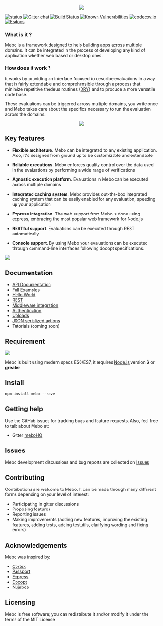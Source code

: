 <p align="center">
  <img src="https://mebohq.github.io/docs/data/logo.png"/>
</p>

![status](https://mebo.github.io/docs/data/status.svg)
[![Gitter chat](https://badges.gitter.im/meboHQ/gitter.png)](https://gitter.im/meboHQ)
[![Build Status](https://travis-ci.org/meboHQ/mebo.svg?branch=master)](https://travis-ci.org/meboHQ/mebo)
[![Known Vulnerabilities](https://snyk.io/test/github/meboHQ/mebo/badge.svg)](https://snyk.io/test/github/meboHQ/mebo)
[![codecov.io](https://codecov.io/github/meboHQ/mebo/coverage.svg?branch=master)](https://codecov.io/github/meboHQ/mebo?branch=master)
[![Esdocs](https://mebohq.github.io/badge.svg)](https://mebohq.github.io/)
</p>

### What is it ?

Mebo is a framework designed to help building apps across multiple domains. It can be integrated in the process 
of developing any kind of application whether web based or desktop ones.

### How does it work ?

It works by providing an interface focused to describe evaluations in a way that is fairly extendable and comprehensible through a process that minimize repetitive thedeus routines  ([DRY](https://en.wikipedia.org/wiki/Don%27t_repeat_yourself)) and to produce a more versatile code base.

These evaluations can be triggered across multiple domains, you write once and Mebo takes care about the specifics necessary to run the evaluation across the domains.

<p align="center">
  <img src="https://mebohq.github.io/docs/data/hi.png"/>
</p>

## Key features
- **Flexible architeture**. Mebo can be integrated to any existing application. Also, it's designed from ground up to be customizable and extendable

- **Reliable executions**. Mebo enforces quality control over the data used in the evaluations by performing a wide range of verifications

- **Agnostic execution platform**. Evaluations in Mebo can be executed across multiple domains

- **Integrated caching system**. Mebo provides out-the-box integrated caching system that can be easily enabled for any evaluation, speeding up your application

- **Express integration**. The web support from Mebo is done using express, embracing the most popular web framework for Node.js

- **RESTful support**. Evaluations can be executed through REST automatically

- **Console support**. By using Mebo your evaluations can be executed through command-line interfaces following docopt specifications.

[<img src="https://mebohq.github.io/docs/data/intro.png"/>](data/manual/INTRODUCTION.md)

## Documentation
- [API Documentation](https://mebohq.github.io)
- Full Examples
 - [Hello World](https://github.com/meboHQ/example-hello-world)
 - [REST](https://github.com/meboHQ/example-rest)
 - [Middleware integration](https://github.com/meboHQ/example-middleware)
 - [Authentication](https://github.com/meboHQ/example-auth)
 - [Uploads](https://github.com/meboHQ/example-uploads)
 - [JSON serialized actions](https://github.com/meboHQ/example-json-actions)
- Tutorials (coming soon)

## Requirement
[<img src="https://mebohq.github.io/docs/data/nodejs.png"/>](https://www.nodejs.org)

Mebo is built using modern specs ES6/ES7, it requires [Node.js](https://www.nodejs.org) version **6** or **greater**

## Install
```
npm install mebo --save
```

## Getting help
Use the GitHub issues for tracking bugs and feature requests. Also, feel free to talk about Mebo at:
- Gitter [meboHQ](https://gitter.im/meboHQ)

## Issues
Mebo development discussions and bug reports are collected on [Issues](https://github.com/meboHQ/mebo/issues)

## Contributing
Contributions are welcome to Mebo. It can be made through many different forms depending on your level of interest:
- Participating in gitter discussions
- Proposing features
- Reporting issues
- Making improvements (adding new features, improving the existing features, adding tests,
adding testutils, clarifying wording and fixing errors)

## Acknowledgements
Mebo was inspired by:
- [Cortex](https://github.com/ImageEngine/cortex)
- [Passport](https://github.com/jaredhanson/passport)
- [Express](http://expressjs.com)
- [Docopt](http://docopt.org)
- [Nujabes](https://www.youtube.com/watch?v=WrO9PTpuSSs)

## Licensing
Mebo is free software; you can redistribute it and/or modify it under the terms of the MIT License
